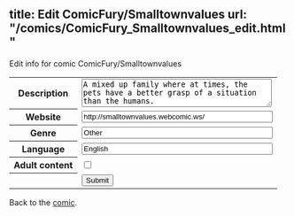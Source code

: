 title: Edit ComicFury/Smalltownvalues
url: "/comics/ComicFury_Smalltownvalues_edit.html"
---
Edit info for comic ComicFury/Smalltownvalues

<form name="comic" action="http://gaepostmail.appspot.com/comic/" method="post">
<table class="comicinfo">
<tr>
<th>Description</th><td><textarea name="description" cols="40" rows="3">A mixed up family where at times, the pets have a better grasp of a situation than the humans.</textarea></td>
</tr>
<tr>
<th>Website</th><td><input type="text" name="url" value="http://smalltownvalues.webcomic.ws/" size="40"/></td>
</tr>
<tr>
<th>Genre</th><td><input type="text" name="genre" value="Other" size="40"/></td>
</tr>
<tr>
<th>Language</th><td><input type="text" name="language" value="English" size="40"/></td>
</tr>
<tr>
<th>Adult content</th><td><input type="checkbox" name="adult" value="adult" /></td>
</tr>
<tr>
<th></th><td>
<input type="hidden" name="comic" value="ComicFury_Smalltownvalues" />
<input type="submit" name="submit" value="Submit" />
</td>
</tr>
</table>
</form>

Back to the [comic](ComicFury_Smalltownvalues.html).
